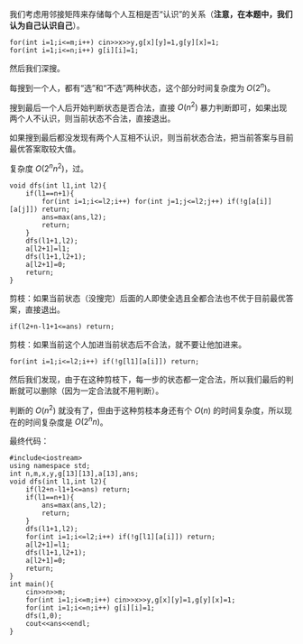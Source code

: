 我们考虑用邻接矩阵来存储每个人互相是否“认识”的关系（**注意，在本题中，我们认为自己认识自己**）。

```
for(int i=1;i<=m;i++) cin>>x>>y,g[x][y]=1,g[y][x]=1;
for(int i=1;i<=n;i++) g[i][i]=1;
```

然后我们深搜。

每搜到一个人，都有“选”和“不选”两种状态，这个部分时间复杂度为 $O(2^n)$。

搜到最后一个人后开始判断状态是否合法，直接 $O(n^2)$ 暴力判断即可，如果出现两个人不认识，则当前状态不合法，直接退出。

如果搜到最后都没发现有两个人互相不认识，则当前状态合法，把当前答案与目前最优答案取较大值。

复杂度 $O(2^nn^2)$，过。

```
void dfs(int l1,int l2){
    if(l1==n+1){
        for(int i=1;i<=l2;i++) for(int j=1;j<=l2;j++) if(!g[a[i]][a[j]]) return;
        ans=max(ans,l2);
        return;
    }
    dfs(l1+1,l2);
    a[l2+1]=l1;
    dfs(l1+1,l2+1);
    a[l2+1]=0;
    return;
}
```

剪枝：如果当前状态（没搜完）后面的人即使全选且全都合法也不优于目前最优答案，直接退出。

```
if(l2+n-l1+1<=ans) return;
```

剪枝：如果当前这个人加进当前状态后不合法，就不要让他加进来。

```
for(int i=1;i<=l2;i++) if(!g[l1][a[i]]) return;
```

然后我们发现，由于在这种剪枝下，每一步的状态都一定合法，所以我们最后的判断就可以删除（因为一定合法就不用判断）。

判断的 $O(n^2)$ 就没有了，但由于这种剪枝本身还有个 $O(n)$ 的时间复杂度，所以现在的时间复杂度是 $O(2^nn)$。

最终代码：

```
#include<iostream>
using namespace std;
int n,m,x,y,g[13][13],a[13],ans;
void dfs(int l1,int l2){
    if(l2+n-l1+1<=ans) return;
    if(l1==n+1){
        ans=max(ans,l2);
        return;
    }
    dfs(l1+1,l2);
    for(int i=1;i<=l2;i++) if(!g[l1][a[i]]) return;
    a[l2+1]=l1;
    dfs(l1+1,l2+1);
    a[l2+1]=0;
    return;
}
int main(){
    cin>>n>>m;
    for(int i=1;i<=m;i++) cin>>x>>y,g[x][y]=1,g[y][x]=1;
    for(int i=1;i<=n;i++) g[i][i]=1;
    dfs(1,0);
    cout<<ans<<endl;
}
```